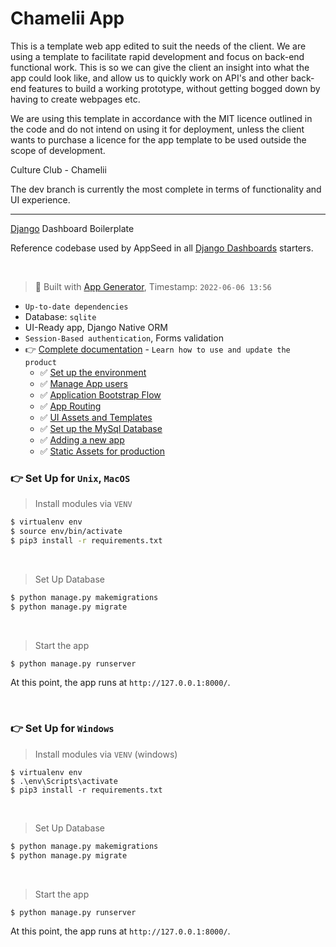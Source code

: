 # Chamelii App

This is a template web app edited to suit the needs of the client.
We are using a template to facilitate rapid development and focus on back-end functional work.
This is so we can give the client an insight into what the app could look like, and allow us to
quickly work on API's and other back-end features to build a working prototype, without getting
bogged down by having to create webpages etc.

We are using this template in accordance with the MIT licence outlined in the code and do not
intend on using it for deployment, unless the client wants to purchase a licence for the
app template to be used outside the scope of development.

Culture Club - Chamelii

The dev branch is currently the most complete in terms of functionality and UI experience.

---

[Django](https://appseed.us/admin-dashboards/django/) Dashboard Boilerplate 

Reference codebase used by AppSeed in all [Django Dashboards](https://appseed.us/admin-dashboards/django/) starters.

<br />

> 🚀 Built with [App Generator](https://appseed.us/generator/), Timestamp: `2022-06-06 13:56`

- `Up-to-date dependencies`
- Database: `sqlite`
- UI-Ready app, Django Native ORM
- `Session-Based authentication`, Forms validation
- 👉 [Complete documentation](https://docs.appseed.us/boilerplate-code/django-dashboard) - `Learn how to use and update the product`
  - ✅ [Set up the environment](https://docs.appseed.us/boilerplate-code/django-dashboard#environment)
  - ✅ [Manage App users](https://docs.appseed.us/boilerplate-code/django-dashboard#manage-app-users)
  - ✅ [Application Bootstrap Flow](https://docs.appseed.us/boilerplate-code/django-dashboard#application-bootstrap-flow)
  - ✅ [App Routing](https://docs.appseed.us/boilerplate-code/django-dashboard#project-routing)
  - ✅ [UI Assets and Templates](https://docs.appseed.us/boilerplate-code/django-dashboard#ui-assets-and-templates)
  - ✅ [Set up the MySql Database](https://docs.appseed.us/boilerplate-code/django-dashboard#set-up-the-mysql-database)
  - ✅ [Adding a new app](https://docs.appseed.us/boilerplate-code/django-dashboard#adding-a-new-app)
  - ✅ [Static Assets for production](https://docs.appseed.us/boilerplate-code/django-dashboard#static-assets-for-production)  
  

### 👉 Set Up for `Unix`, `MacOS` 

> Install modules via `VENV`  

```bash
$ virtualenv env
$ source env/bin/activate
$ pip3 install -r requirements.txt
```

<br />

> Set Up Database

```bash
$ python manage.py makemigrations
$ python manage.py migrate
```

<br />

> Start the app

```bash
$ python manage.py runserver
```

At this point, the app runs at `http://127.0.0.1:8000/`. 

<br />

### 👉 Set Up for `Windows` 

> Install modules via `VENV` (windows) 

```
$ virtualenv env
$ .\env\Scripts\activate
$ pip3 install -r requirements.txt
```

<br />

> Set Up Database

```bash
$ python manage.py makemigrations
$ python manage.py migrate
```

<br />

> Start the app

```bash
$ python manage.py runserver
```

At this point, the app runs at `http://127.0.0.1:8000/`. 

